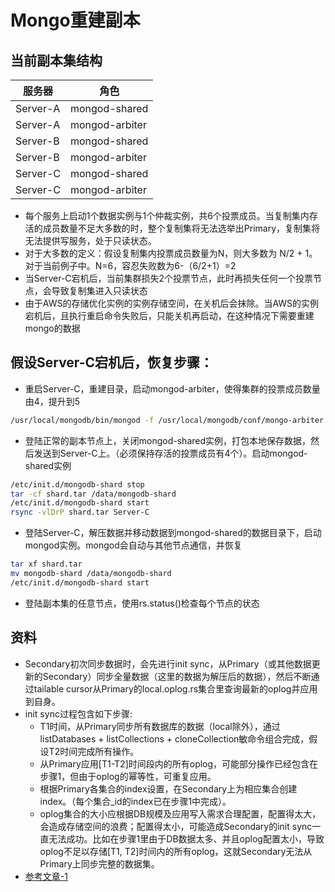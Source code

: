 Mongo重建副本
===
## 当前副本集结构
|服务器|角色|
|----|----|
|Server-A|mongod-shared|
|Server-A|mongod-arbiter|
|Server-B|mongod-shared|
|Server-B|mongod-arbiter|
|Server-C|mongod-shared|
|Server-C|mongod-arbiter|
- 每个服务上启动1个数据实例与1个仲裁实例，共6个投票成员。当复制集内存活的成员数量不足大多数的时，整个复制集将无法选举出Primary，复制集将无法提供写服务，处于只读状态。
- 对于大多数的定义：假设复制集内投票成员数量为N，则大多数为 N/2 + 1。对于当前例子中。N=6，容忍失败数为6-（6/2+1）=2
- 当Server-C宕机后，当前集群损失2个投票节点，此时再损失任何一个投票节点，会导致复制集进入只读状态
- 由于AWS的存储优化实例的实例存储空间，在关机后会抹除。当AWS的实例宕机后，且执行重启命令失败后，只能关机再启动，在这种情况下需要重建mongo的数据

## 假设Server-C宕机后，恢复步骤：
- 重启Server-C，重建目录，启动mongod-arbiter，使得集群的投票成员数量由4，提升到5
```bash
/usr/local/mongodb/bin/mongod -f /usr/local/mongodb/conf/mongo-arbiter.conf
```
- 登陆正常的副本节点上，关闭mongod-shared实例，打包本地保存数据，然后发送到Server-C上。（必须保持存活的投票成员有4个）。启动mongod-shared实例
```bash
/etc/init.d/mongodb-shard stop
tar -cf shard.tar /data/mongodb-shard
/etc/init.d/mongodb-shard start
rsync -vlDrP shard.tar Server-C
```
- 登陆Server-C，解压数据并移动数据到mongod-shared的数据目录下，启动mongod实例。mongod会自动与其他节点通信，并恢复
```bash
tar xf shard.tar
mv mongodb-shard /data/mongodb-shard
/etc/init.d/mongodb-shard start
```
- 登陆副本集的任意节点，使用rs.status()检查每个节点的状态

## 资料
- Secondary初次同步数据时，会先进行init sync，从Primary（或其他数据更新的Secondary）同步全量数据（这里的数据为解压后的数据），然后不断通过tailable cursor从Primary的local.oplog.rs集合里查询最新的oplog并应用到自身。
- init sync过程包含如下步骤:
  - T1时间，从Primary同步所有数据库的数据（local除外），通过listDatabases + listCollections + cloneCollection敏命令组合完成，假设T2时间完成所有操作。
  - 从Primary应用[T1-T2]时间段内的所有oplog，可能部分操作已经包含在步骤1，但由于oplog的幂等性，可重复应用。
  - 根据Primary各集合的index设置，在Secondary上为相应集合创建index。（每个集合_id的index已在步骤1中完成）。
  - oplog集合的大小应根据DB规模及应用写入需求合理配置，配置得太大，会造成存储空间的浪费；配置得太小，可能造成Secondary的init sync一直无法成功。比如在步骤1里由于DB数据太多、并且oplog配置太小，导致oplog不足以存储[T1, T2]时间内的所有oplog，这就Secondary无法从Primary上同步完整的数据集。
- [参考文章-1](http://www.mongoing.com/archives/2155)
